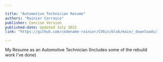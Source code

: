 ```yaml
---

title: "Automotive Technician Resume" 
authors: "Rainier Carrasco"
publisher: Concise Version
published-date: Updated July 2022
link: "https://github.com/codename-rainier/CVbin/blob/main/_downloads/1P_CV_RainierMCarrasco_AT.pdf"

---
```


My Resume as an Automotive Technician (Includes some of the rebuild work I've done)
